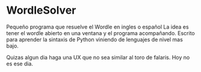 # WordleSolver
Pequeño programa que resuelve el Wordle en ingles o español
La idea es tener el wordle abierto en una ventana y el programa acompañando.
Escrito para aprender la sintaxis de Python viniendo de lenguajes de nivel mas bajo.

Quizas algun dia haga una UX que no sea similar al toro de falaris. Hoy no es ese dia.
